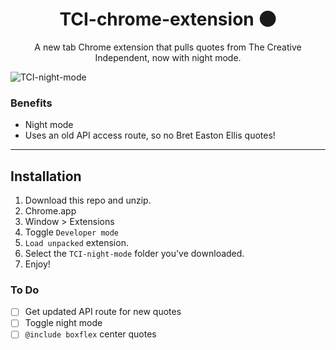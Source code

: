 <h1 align="center">TCI-chrome-extension 🌑</h1>

<p align="center">A new tab Chrome extension that pulls quotes from The Creative Independent, now with night mode.</p>

![TCI-night-mode](https://i.imgur.com/dGl64TF.png "🌑")

### Benefits

- Night mode
- Uses an old API access route, so no Bret Easton Ellis quotes!

---

Installation
---

1. Download this repo and unzip.
2. Chrome.app
3. Window > Extensions
4. Toggle `Developer mode`
5. `Load unpacked` extension.
6. Select the `TCI-night-mode` folder you've downloaded.
7. Enjoy!

### To Do

- [ ] Get updated API route for new quotes
- [ ] Toggle night mode
- [ ] `@include boxflex` center quotes

